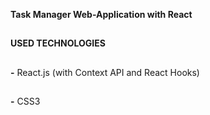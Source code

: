 __Task Manager Web-Application with React__
##

**USED TECHNOLOGIES**
##

**-** React.js (with Context API and React Hooks)
##
**-** CSS3
##

